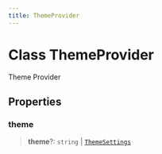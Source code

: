 ```yaml
---
title: ThemeProvider
---
```


# Class ThemeProvider

Theme Provider

## Properties

### theme

> **theme**?: `string` \| [`ThemeSettings`](../../sdk-ui/interfaces/interface.ThemeSettings.md)
